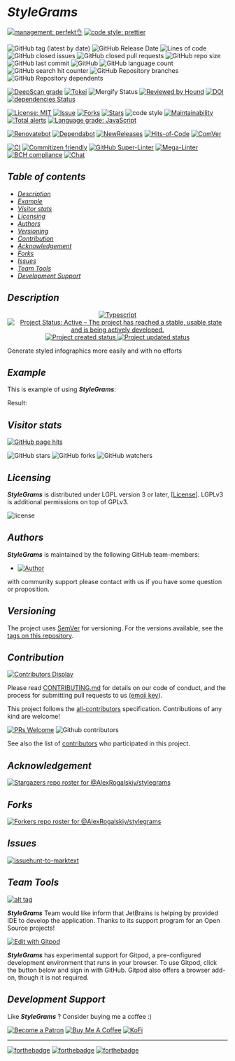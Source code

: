 # *StyleGrams*

[![management: perfekt👌](https://img.shields.io/badge/management-perfekt👌-red.svg)](https://github.com/lekterable/perfekt)
[![code style: prettier](https://img.shields.io/badge/code_style-prettier-ff69b4.svg)](https://github.com/prettier/prettier)

![GitHub tag (latest by date)](https://img.shields.io/github/v/tag/AlexRogalskiy/stylegrams)
![GitHub Release Date](https://img.shields.io/github/release-date/AlexRogalskiy/stylegrams)
![Lines of code](https://tokei.rs/b1/github/AlexRogalskiy/stylegrams?category=lines)
![GitHub closed issues](https://img.shields.io/github/issues-closed/AlexRogalskiy/stylegrams)
![GitHub closed pull requests](https://img.shields.io/github/issues-pr-closed/AlexRogalskiy/stylegrams)
![GitHub repo size](https://img.shields.io/github/repo-size/AlexRogalskiy/stylegrams)
![GitHub last commit](https://img.shields.io/github/last-commit/AlexRogalskiy/stylegrams)
![GitHub](https://img.shields.io/github/license/AlexRogalskiy/stylegrams)
![GitHub language count](https://img.shields.io/github/languages/count/AlexRogalskiy/stylegrams)
![GitHub search hit counter](https://img.shields.io/github/search/AlexRogalskiy/stylegrams/goto)
![GitHub Repository branches](https://badgen.net/github/branches/AlexRogalskiy/stylegrams)
![GitHub Repository dependents](https://badgen.net/github/dependents-repo/AlexRogalskiy/stylegrams)

[![DeepScan grade](https://deepscan.io/api/teams/11946/projects/16324/branches/347430/badge/grade.svg)](https://deepscan.io/dashboard#view=project\&tid=11946\&pid=16324\&bid=347430)
[![Tokei](https://tokei.rs/b1/github/AlexRogalskiy/stylegrams?category=lines)](https://github.com/XAMPPRocky/tokei)
![Mergify Status](https://img.shields.io/endpoint.svg?url=https://gh.mergify.io/badges/AlexRogalskiy/stylegrams)
[![Reviewed by Hound](https://img.shields.io/badge/Reviewed_by-Hound-8E64B0.svg)](https://houndci.com)
[![DOI](https://zenodo.org/badge/348836186.svg)](https://zenodo.org/badge/latestdoi/348836186)
[![dependencies Status](https://status.david-dm.org/gh/AlexRogalskiy/stylegrams.svg)](https://david-dm.org/AlexRogalskiy/stylegrams)

[![License: MIT](https://img.shields.io/badge/License-MIT-yellow.svg)](https://raw.githubusercontent.com/alexrogalskiy/stylegrams/master/LICENSE?token=AH44ZFH7IF2KSEDK7LSIW3C7YOFYC)
[![Issue](https://img.shields.io/github/issues/alexrogalskiy/stylegrams)](https://img.shields.io/github/issues/alexrogalskiy/stylegrams)
[![Forks](https://img.shields.io/github/forks/alexrogalskiy/stylegrams)](https://img.shields.io/github/forks/alexrogalskiy/stylegrams)
[![Stars](https://img.shields.io/github/stars/alexrogalskiy/stylegrams)](https://img.shields.io/github/stars/alexrogalskiy/stylegrams)
![code style](https://img.shields.io/badge/code_style-prettier-ff69b4.svg?style=flat-square)
[![Maintainability](https://api.codeclimate.com/v1/badges/786e2acd7dc4668eaab3/maintainability)](https://codeclimate.com/github/AlexRogalskiy/stylegrams/maintainability)
[![Total alerts](https://img.shields.io/lgtm/alerts/g/AlexRogalskiy/stylegrams.svg?logo=lgtm\&logoWidth=18)](https://lgtm.com/projects/g/AlexRogalskiy/stylegrams/alerts/)
[![Language grade: JavaScript](https://img.shields.io/lgtm/grade/javascript/g/AlexRogalskiy/stylegrams.svg?logo=lgtm\&logoWidth=18)](https://lgtm.com/projects/g/AlexRogalskiy/stylegrams/context:javascript)

[![Renovatebot](https://badgen.net/badge/renovate/enabled/green?cache=300)](https://renovatebot.com/)
[![Dependabot](https://img.shields.io/badge/dependabot-enabled-1f8ceb.svg?style=flat-square)](https://dependabot.com/)
[![NewReleases](https://newreleases.io/badge.svg)](https://newreleases.io/github/AlexRogalskiy/stylegrams)
[![Hits-of-Code](https://hitsofcode.com/github/AlexRogalskiy/stylegrams)](https://hitsofcode.com/github/AlexRogalskiy/stylegrams/view)
[![ComVer](https://img.shields.io/badge/ComVer-compliant-brightgreen.svg)][tags]

[![CI](https://github.com/AlexRogalskiy/stylegrams/workflows/CI/badge.svg)](https://github.com/AlexRogalskiy/stylegrams/actions/workflows/build.yml)
[![Commitizen friendly](https://img.shields.io/badge/commitizen-friendly-brightgreen.svg)](http://commitizen.github.io/cz-cli/)
[![GitHub Super-Linter](https://github.com/AlexRogalskiy/stylegrams/workflows/Lint%20Code%20Base/badge.svg)](https://github.com/marketplace/actions/super-linter)
[![Mega-Linter](https://github.com/AlexRogalskiy/stylegrams/workflows/Mega-Linter/badge.svg?branch=master)](https://github.com/AlexRogalskiy/stylegrams/actions?query=workflow%3AMega-Linter+branch%3Amaster)
[![BCH compliance](https://bettercodehub.com/edge/badge/AlexRogalskiy/stylegrams?branch=master)](https://bettercodehub.com/)
[![Chat](https://img.shields.io/badge/chat-discussions-success.svg)](https://github.com/AlexRogalskiy/stylegrams/discussions)

## *Table of contents*

- [*Description*](#description)
- [*Example*](#example)
- [*Visitor stats*](#visitor-stats)
- [*Licensing*](#licensing)
- [*Authors*](#authors)
- [*Versioning*](#versioning)
- [*Contribution*](#contribution)
- [*Acknowledgement*](#acknowledgement)
- [*Forks*](#forks)
- [*Issues*](#issues)
- [*Team Tools*](#team-tools)
- [*Development Support*](#development-support)

## *Description*

<p align="center" style="text-align:center;">
    <a href="https://www.typescriptlang.org/">
        <img src="https://img.shields.io/badge/typescript%20-%23323330.svg?&logo=typescript&logoColor=%23F7DF1E" alt="Typescript" />
    </a>
    <a href="https://www.repostatus.org/#active">
        <img src="https://img.shields.io/badge/Project%20Status-Active-brightgreen" alt="Project Status: Active – The project has reached a stable, usable state and is being actively developed." />
    </a>
    <a href="https://badges.pufler.dev">
        <img src="https://badges.pufler.dev/created/AlexRogalskiy/stylegrams" alt="Project created status" />
    </a>
    <a href="https://badges.pufler.dev">
        <img src="https://badges.pufler.dev/updated/AlexRogalskiy/stylegrams" alt="Project updated status" />
    </a>
</p>

Generate styled infographics more easily and with no efforts

## *Example*

This is example of using ***StyleGrams***:

Result:

## *Visitor stats*

[![GitHub page hits](https://hits.seeyoufarm.com/api/count/incr/badge.svg?url=https%3A%2F%2Fgithub.com%2FAlexRogalskiy%2Fstylegrams\&count_bg=%2379C83D\&title_bg=%23555555\&icon=\&icon_color=%23E7E7E7\&title=hits\&edge_flat=true)](https://hits.seeyoufarm.com)

![GitHub stars](https://img.shields.io/github/stars/AlexRogalskiy/stylegrams?style=social)
![GitHub forks](https://img.shields.io/github/forks/AlexRogalskiy/stylegrams?style=social)
![GitHub watchers](https://img.shields.io/github/watchers/AlexRogalskiy/stylegrams?style=social)

## *Licensing*

***StyleGrams*** is distributed under LGPL version 3 or later, \[[License](https://github.com/AlexRogalskiy/stylegrams/blob/master/LICENSE)]. LGPLv3 is additional
permissions on top of GPLv3.

![license](https://user-images.githubusercontent.com/19885116/48661948-6cf97e80-ea7a-11e8-97e7-b45332a13e49.png)

## *Authors*

***StyleGrams*** is maintained by the following GitHub team-members:

- [![Author](https://img.shields.io/badge/author-AlexRogalskiy-FB8F0A)](https://github.com/AlexRogalskiy)

with community support please contact with us if you have some question or proposition.

## *Versioning*

The project uses [SemVer](http://semver.org/) for versioning. For the versions available, see the [tags on this repository][tags].

## *Contribution*

[![Contributors Display](https://badges.pufler.dev/contributors/AlexRogalskiy/stylegrams?size=50\&padding=5\&bots=true)](https://badges.pufler.dev)

Please read
[CONTRIBUTING.md](https://github.com/AlexRogalskiy/stylegrams/blob/master/.github/CONTRIBUTING.md)
for details on our code of conduct, and the process for submitting pull requests to us
([emoji key](https://allcontributors.org/docs/en/emoji-key)).

This project follows the [all-contributors](https://github.com/all-contributors/all-contributors)
specification. Contributions of any kind are welcome!

[![PRs Welcome](https://img.shields.io/badge/PRs-welcome-brightgreen.svg?style=flat-square)](http://makeapullrequest.com)
![Github contributors](https://img.shields.io/github/all-contributors/AlexRogalskiy/stylegrams)

See also the list of [contributors][contributors] who participated in this project.

## *Acknowledgement*

[![Stargazers repo roster for @AlexRogalskiy/stylegrams](https://reporoster.com/stars/AlexRogalskiy/stylegrams)][stars]

## *Forks*

[![Forkers repo roster for @AlexRogalskiy/stylegrams](https://reporoster.com/forks/AlexRogalskiy/stylegrams)][forkers]

## *Issues*

[![issuehunt-to-marktext](https://issuehunt.io/static/embed/issuehunt-button-v1.svg)](https://issuehunt.io/r/AlexRogalskiy/stylegrams)

## *Team Tools*

[![alt tag](http://pylonsproject.org/img/logo-jetbrains.png)](https://www.jetbrains.com/)

***StyleGrams*** Team would like inform that JetBrains is helping by provided IDE to develop the application. Thanks to its support program for an Open Source projects!

[![Edit with Gitpod](https://gitpod.io/button/open-in-gitpod.svg)](https://gitpod.io/#https://github.com/AlexRogalskiy/stylegrams)

***StyleGrams*** has experimental support for Gitpod, a pre-configured development environment that runs in your browser. To use Gitpod, click the button below and sign in with GitHub. Gitpod also offers a browser add-on, though it is not required.

## *Development Support*

Like ***StyleGrams*** ? Consider buying me a coffee :)

[![Become a Patron](https://img.shields.io/badge/Become_Patron-Support_me_on_Patreon-blue.svg?style=flat-square\&logo=patreon\&color=e64413)](https://www.patreon.com/alexrogalskiy)
[![Buy Me A Coffee](https://img.shields.io/badge/Donate-Buy%20me%20a%20coffee-yellow.svg?logo=buy%20me%20a%20coffee)](https://www.buymeacoffee.com/AlexRogalskiy)
[![KoFi](https://img.shields.io/badge/Donate-Buy%20me%20a%20coffee-yellow.svg?logo=ko-fi)](https://ko-fi.com/alexrogalskiy)

***

[![forthebadge](https://img.shields.io/badge/made%20with-%20typescript-C1282D.svg?logo=typescript\&style=for-the-badge)](https://www.typescriptlang.org/)
[![forthebadge](https://img.shields.io/badge/powered%20by-%20github-7116FB.svg?logo=github\&style=for-the-badge)](https://github.com/)
[![forthebadge](https://img.shields.io/badge/build%20with-%20%E2%9D%A4-B6FF9B.svg?logo=heart\&style=for-the-badge)](https://forthebadge.com/)

[repo]: https://github.com/AlexRogalskiy/stylegrams

[tags]: https://github.com/AlexRogalskiy/stylegrams/tags

[issues]: https://github.com/AlexRogalskiy/stylegrams/issues

[pulls]: https://github.com/AlexRogalskiy/stylegrams/pulls

[wiki]: https://github.com/AlexRogalskiy/stylegrams/wiki

[stars]: https://github.com/AlexRogalskiy/stylegrams/stargazers

[forkers]: https://github.com/AlexRogalskiy/stylegrams/network/members

[contributors]: https://github.com/AlexRogalskiy/stylegrams/graphs/contributors
